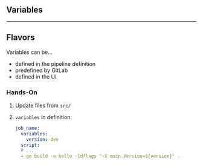 <!-- .slide: id="gitlab_variables" class="vertical-center" -->

<i class="fa-duotone fa-square-root-variable fa-8x fa-duotone-colors" style="float: right; color: grey;"></i>

## Variables

---

## Flavors

Variables can be...

- defined in the pipeline definition
- predefined by GitLab
- defined in the UI

### Hands-On

1. Update files from `src/`
1. `variables` in definition:

    ```yaml
    job_name:
      variables:
        version: dev
      script:
      # ...
      - go build -o hello -ldflags "-X main.Version=${version}" .
    ```
